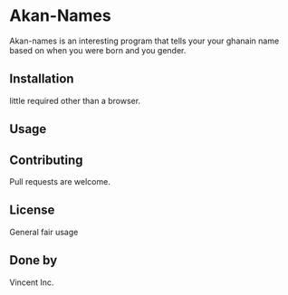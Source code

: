 
# Akan-Names

Akan-names is an interesting program that tells your your ghanain name based on when you were born and you gender. 

## Installation

 little required other than a browser.

## Usage


## Contributing
Pull requests are welcome. 



## License
General fair usage

## Done by
Vincent Inc.